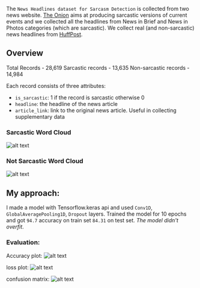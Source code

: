 The `News Headlines dataset for Sarcasm Detection` is collected from two news website. [The Onion](https://www.theonion.com/) aims at producing sarcastic versions of current events and we collected all the headlines from News in Brief and News in Photos categories (which are sarcastic). We collect real (and non-sarcastic) news headlines from [HuffPost](https://www.huffingtonpost.com/).


## Overview
Total Records -  28,619 
Sarcastic records - 13,635
Non-sarcastic records - 14,984

Each record consists of three attributes:
 - `is_sarcastic`: 1 if the record is sarcastic otherwise 0
 - `headline`: the headline of the news article
 - `article_link`: link to the original news article. Useful in collecting supplementary data

 ### Sarcastic Word Cloud
![alt text](https://github.com/Bakar31/NLP-Projects/blob/master/Sarcasm%20Detection/sarcastic%20word%20cloud.png)
 ### Not Sarcastic Word Cloud
 ![alt text](https://github.com/Bakar31/NLP-Projects/blob/master/Sarcasm%20Detection/non%20sarcastic%20word%20cloud.png)

 ## My approach:
 I made a model with Tensorflow.keras api and used `Conv1D`, `GlobalAveragePooling1D`, `Dropout` layers. Trained the model for 10 epochs and got `94.7` accuracy on train set  `84.31` on test set. *The model didn't overfit*.

 ### Evaluation:
 Accuracy plot:
 ![alt text](https://github.com/Bakar31/NLP-Projects/blob/master/Sarcasm%20Detection/accuracy.png)

 loss plot:
 ![alt text](https://github.com/Bakar31/NLP-Projects/blob/master/Sarcasm%20Detection/loss.png)

 confusion matrix:
![alt text](https://github.com/Bakar31/NLP-Projects/blob/master/Sarcasm%20Detection/confusion%20matrix.png)
